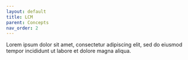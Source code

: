 ```yaml
---
layout: default
title: LCM
parent: Concepts
nav_order: 2
---
```


Lorem ipsum dolor sit amet, consectetur adipiscing elit, sed do eiusmod tempor incididunt ut labore et dolore magna aliqua.